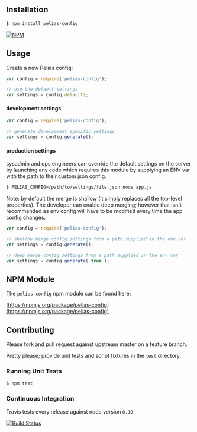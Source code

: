## Installation

```bash
$ npm install pelias-config
```

[![NPM](https://nodei.co/npm/pelias-config.png?downloads=true&stars=true)](https://nodei.co/npm/pelias-config)

## Usage

Create a new Pelias config:

```javascript
var config = require('pelias-config');

// use the default settings
var settings = config.defaults;
```

#### development settings

```javascript
var config = require('pelias-config');

// generate development specific settings
var settings = config.generate();
```

#### production settings

sysadmin and ops engineers can override the default settings on the server by launching any code which requires this module by supplying an ENV var with the path to their custom json config.

```bash
$ PELIAS_CONFIG=/path/to/settings/file.json node app.js
```

Note: by default the merge is shallow (it simply replaces all the top-level properties).
The developer can enable deep merging; however that isn't recommended as env config will have to be modified every time the app config changes.

```javascript
var config = require('pelias-config');

// shallow merge config settings from a path supplied in the env var
var settings = config.generate();

// deep merge config settings from a path supplied in the env var
var settings = config.generate( true );
```

## NPM Module

The `pelias-config` npm module can be found here:

[https://npmjs.org/package/pelias-config](https://npmjs.org/package/pelias-config)

## Contributing

Please fork and pull request against upstream master on a feature branch.

Pretty please; provide unit tests and script fixtures in the `test` directory.

### Running Unit Tests

```bash
$ npm test
```

### Continuous Integration

Travis tests every release against node version `0.10`

[![Build Status](https://travis-ci.org/pelias/config.png?branch=master)](https://travis-ci.org/pelias/config)